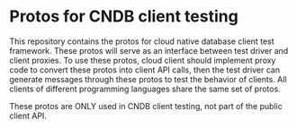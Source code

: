 # Protos for CNDB client testing

This repository contains the protos for cloud native database client test framework.
These protos will serve as an interface between test driver and client proxies.
To use these protos, cloud client should implement proxy code to convert these
protos into client API calls, then the test driver can generate messages through
these protos to test the behavior of clients. All clients of different programming
languages share the same set of protos.

These protos are ONLY used in CNDB client testing, not part of the public client API.

